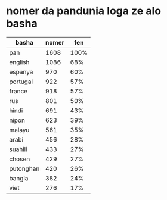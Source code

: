 # nomer da pandunia loga ze alo basha

| basha | nomer | fen |
|-------|-------|-----|
| pan | 1608 | 100% |
| english | 1086 | 68% |
| espanya | 970 | 60% |
| portugal | 922 | 57% |
| france | 918 | 57% |
| rus | 801 | 50% |
| hindi | 691 | 43% |
| nipon | 623 | 39% |
| malayu | 561 | 35% |
| arabi | 456 | 28% |
| suahili | 433 | 27% |
| chosen | 429 | 27% |
| putonghan | 420 | 26% |
| bangla | 382 | 24% |
| viet | 276 | 17% |
